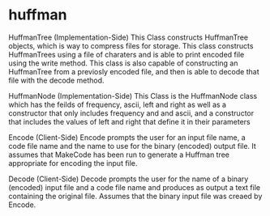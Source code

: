 # huffman
HuffmanTree (Implementation-Side)
This Class constructs HuffmanTree objects, which is way to compress files
for storage. This class constructs HuffmanTrees using a file of charaters
and is able to print encoded file using the write method. This class
is also capable of constructing an HuffmanTree from a previosly encoded 
file, and then is able to decode that file with the decode method.

HuffmanNode (Implementation-Side)
This Class is the HuffmanNode class which has the feilds of
frequency, ascii, left and right as well as a constructor that only
includes frequency and and ascii, and a constructor that includes
the values of left and right that define it in their parameters

Encode (Client-Side)
Encode prompts the user for an input file name, a code file name and the
name to use for the binary (encoded) output file.  It assumes that MakeCode
has been run to generate a Huffman tree appropriate for encoding the input
file.

Decode (Client-Side)
Decode prompts the user for the name of a binary (encoded) input file and a
code file name and produces as output a text file containing the original
file.  Assumes that the binary input file was creaed by Encode.

